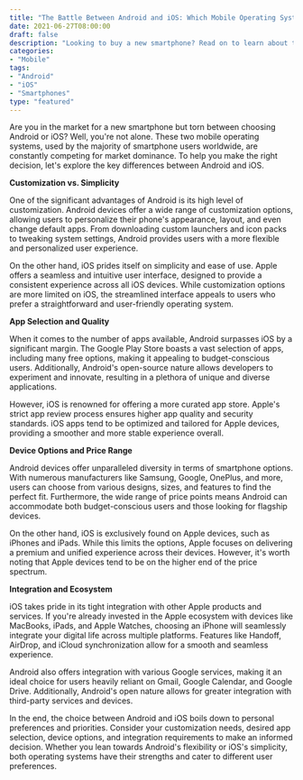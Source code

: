 ```yaml
---
title: "The Battle Between Android and iOS: Which Mobile Operating System is Right for You?"
date: 2021-06-27T08:00:00
draft: false
description: "Looking to buy a new smartphone? Read on to learn about the differences between Android and iOS and find out which mobile operating system is the best fit for you."
categories:
- "Mobile"
tags:
- "Android"
- "iOS"
- "Smartphones"
type: "featured"
---
```


Are you in the market for a new smartphone but torn between choosing Android or iOS? Well, you're not alone. These two mobile operating systems, used by the majority of smartphone users worldwide, are constantly competing for market dominance. To help you make the right decision, let's explore the key differences between Android and iOS.

**Customization vs. Simplicity**

One of the significant advantages of Android is its high level of customization. Android devices offer a wide range of customization options, allowing users to personalize their phone's appearance, layout, and even change default apps. From downloading custom launchers and icon packs to tweaking system settings, Android provides users with a more flexible and personalized user experience.

On the other hand, iOS prides itself on simplicity and ease of use. Apple offers a seamless and intuitive user interface, designed to provide a consistent experience across all iOS devices. While customization options are more limited on iOS, the streamlined interface appeals to users who prefer a straightforward and user-friendly operating system.

**App Selection and Quality**

When it comes to the number of apps available, Android surpasses iOS by a significant margin. The Google Play Store boasts a vast selection of apps, including many free options, making it appealing to budget-conscious users. Additionally, Android's open-source nature allows developers to experiment and innovate, resulting in a plethora of unique and diverse applications.

However, iOS is renowned for offering a more curated app store. Apple's strict app review process ensures higher app quality and security standards. iOS apps tend to be optimized and tailored for Apple devices, providing a smoother and more stable experience overall.

**Device Options and Price Range**

Android devices offer unparalleled diversity in terms of smartphone options. With numerous manufacturers like Samsung, Google, OnePlus, and more, users can choose from various designs, sizes, and features to find the perfect fit. Furthermore, the wide range of price points means Android can accommodate both budget-conscious users and those looking for flagship devices.

On the other hand, iOS is exclusively found on Apple devices, such as iPhones and iPads. While this limits the options, Apple focuses on delivering a premium and unified experience across their devices. However, it's worth noting that Apple devices tend to be on the higher end of the price spectrum.

**Integration and Ecosystem**

iOS takes pride in its tight integration with other Apple products and services. If you're already invested in the Apple ecosystem with devices like MacBooks, iPads, and Apple Watches, choosing an iPhone will seamlessly integrate your digital life across multiple platforms. Features like Handoff, AirDrop, and iCloud synchronization allow for a smooth and seamless experience.

Android also offers integration with various Google services, making it an ideal choice for users heavily reliant on Gmail, Google Calendar, and Google Drive. Additionally, Android's open nature allows for greater integration with third-party services and devices.

In the end, the choice between Android and iOS boils down to personal preferences and priorities. Consider your customization needs, desired app selection, device options, and integration requirements to make an informed decision. Whether you lean towards Android's flexibility or iOS's simplicity, both operating systems have their strengths and cater to different user preferences.
